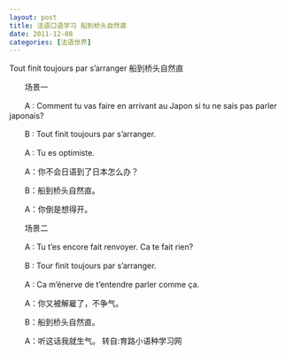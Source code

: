 ```yaml
---
layout: post
title: 法语口语学习 船到桥头自然直
date: 2011-12-08
categories: [法语世界]  
---
```


Tout finit toujours par s’arranger 船到桥头自然直

　　场景一

　　A : Comment tu vas faire en arrivant au Japon si tu ne sais pas parler japonais?

　　B : Tout finit toujours par s’arranger.

　　A : Tu es optimiste.

　　A：你不会日语到了日本怎么办？

　　B：船到桥头自然直。

　　A：你倒是想得开。

　　场景二

　　A : Tu t’es encore fait renvoyer. Ca te fait rien?

　　B : Tour finit toujours par s’arranger.

　　A : Ca m’énerve de t’entendre parler comme ça.

　　A：你又被解雇了，不争气。

　　B：船到桥头自然直。

　　A：听这话我就生气。 转自:育路小语种学习网
